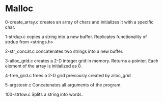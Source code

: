 # Malloc

0-create_array.c creates an array of chars and initializes it with a specific char.

1-strdup.c copies a string into a new buffer. Replicates functionality of strdup from <strings.h>

2-str_concat.c concatenates two strings into a new buffer.

3-alloc_grid.c creates a 2-D integer grid in memory. Returns a pointer. Each element of the array is initialized as 0.

4-free_grid.c frees a 2-D grid previously created by alloc_grid

5-argstostr.c Concatenates all arguments of the program.

100-strtow.c Splits a string into words.
